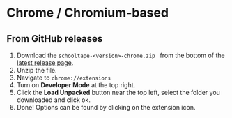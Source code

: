 # Chrome / Chromium-based

## From GitHub releases

1. Download the `schooltape-<version>-chrome.zip ` from the bottom of the [latest release page](https://github.com/schooltape/schooltape/releases/latest).
2. Unzip the file.
3. Navigate to `chrome://extensions`
4. Turn on **Developer Mode** at the top right.
5. Click the **Load Unpacked** button near the top left, select the folder you downloaded and click ok.
6. Done! Options can be found by clicking on the extension icon.
